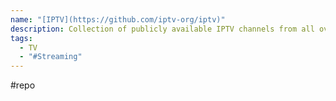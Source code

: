 ```yaml
---
name: "[IPTV](https://github.com/iptv-org/iptv)"
description: Collection of publicly available IPTV channels from all over the world
tags:
  - TV
  - "#Streaming"
---
```

#repo